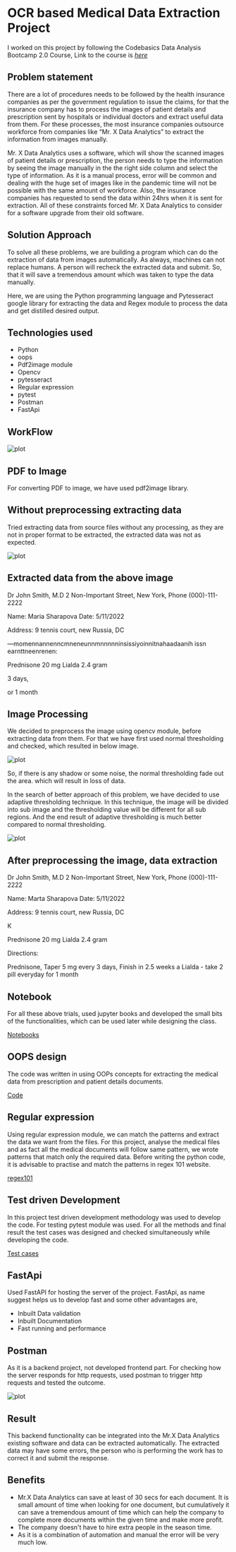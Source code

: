 # OCR based Medical Data Extraction Project

I worked on this project by following the Codebasics Data Analysis Bootcamp 2.0 Course, Link to the course is _[here](https://codebasics.io/bootcamps/data-analytics-bootcamp-with-practical-job-assistance)_

## Problem statement
There are a lot of procedures needs to be followed by the health insurance companies as per the government regulation to issue the claims, for that the insurance company has to process the images of patient details and prescription sent by hospitals or individual doctors and extract useful data from them. For these processes, the most insurance companies outsource workforce from companies like “Mr. X Data Analytics” to extract the information from images manually.

Mr. X Data Analytics uses a software, which will show the scanned images of patient details or prescription, the person needs to type the information by seeing the image manually in the the right side column and select the type of information. As it is a manual process, error will be common and dealing with the huge set of images like in the pandemic time will not be possible with the same amount of workforce. Also, the insurance companies has requested to send the data within 24hrs when it is sent for extraction. All of these constraints forced Mr. X Data Analytics to consider for a software upgrade from their old software.

## Solution Approach
To solve all these problems, we are building a program which can do the extraction of data from images automatically. As always, machines can not replace humans. A person will recheck the extracted data and submit. So, that it will save a tremendous amount which was taken to type the data manually.

Here, we are using the Python programming language and Pytesseract google library for extracting the data and Regex module to process the data and get distilled desired output.

## Technologies used
- Python
- oops
- Pdf2image module
- Opencv
- pytesseract
- Regular expression
- pytest
- Postman
- FastApi

## WorkFlow
![plot](https://github.com/mrityu-pratap/Medical-Data-Extraction-Project/blob/main/backend/notebooks/workflow.jpg)

## PDF to Image
For converting PDF to image, we have used pdf2image library.

## Without preprocessing extracting data
Tried extracting data from source files without any processing, as they are not in proper format to be extracted, the extracted data was not as expected.

![plot](https://github.com/mrityu-pratap/Medical-Data-Extraction-Project/blob/main/backend/notebooks/dark_image.jpg)

## Extracted data from the above image

Dr John Smith, M.D
2 Non-Important Street,
New York, Phone (000)-111-2222

Name: Maria Sharapova Date: 5/11/2022

Address: 9 tennis court, new Russia, DC

—momennannenncmneneunnmnnnnninsissiyoinnitnahaadaanih issn earnttneenrenen:

Prednisone 20 mg
Lialda 2.4 gram

3 days,

or 1 month

## Image Processing
We decided to preprocess the image using opencv module, before extracting data from them. For that we have first used normal thresholding and checked, which resulted in below image.

![plot](https://github.com/mrityu-pratap/Medical-Data-Extraction-Project/blob/main/backend/notebooks/filter_dark.jpg)

So, if there is any shadow or some noise, the normal thresholding fade out the area. which will result in loss of data.

In the search of better approach of this problem, we have decided to use adaptive thresholding technique. In this technique, the image will be divided into sub image and the thresholding value will be different for all sub regions. And the end result of adaptive thresholding is much better compared to normal thresholding.

![plot](https://github.com/mrityu-pratap/Medical-Data-Extraction-Project/blob/main/backend/notebooks/sample.jpg)

## After preprocessing the image, data extraction

Dr John Smith, M.D
2 Non-Important Street,
New York, Phone (000)-111-2222

Name: Marta Sharapova Date: 5/11/2022

Address: 9 tennis court, new Russia, DC

K

Prednisone 20 mg
Lialda 2.4 gram

Directions:

Prednisone, Taper 5 mg every 3 days,
Finish in 2.5 weeks a
Lialda - take 2 pill everyday for 1 month

## Notebook
For all these above trials, used jupyter books and developed the small bits of the functionalities, which can be used later while designing the class.

[Notebooks](https://github.com/mrityu-pratap/Medical-Data-Extraction-Project/tree/main/backend/notebooks)

## OOPS design
The code was written in using OOPs concepts for extracting the medical data from prescription and patient details documents.

[Code](https://github.com/mrityu-pratap/Medical-Data-Extraction-Project/tree/main/backend/src)

## Regular expression
Using regular expression module, we can match the patterns and extract the data we want from the files. For this project, analyse the medical files and as fact all the medical documents will follow same pattern, we wrote patterns that match only the required data. Before writing the python code, it is advisable to practise and match the patterns in regex 101 website.

[regex101](https://regex101.com/)

## Test driven Development
In this project test driven development methodology was used to develop the code. For testing pytest module was used. For all the methods and final result the test cases was designed and checked simultaneously while developing the code.

[Test cases](https://github.com/mrityu-pratap/Medical-Data-Extraction-Project/tree/main/backend/tests)

## FastApi
Used FastAPI for hosting the server of the project. FastApi, as name suggest helps us to develop fast and some other advantages are,

- Inbuilt Data validation
- Inbuilt Documentation
- Fast running and performance

## Postman
As it is a backend project, not developed frontend part. For checking how the server responds for http requests, used postman to trigger http requests and tested the outcome.

![plot](https://github.com/mrityu-pratap/Medical-Data-Extraction-Project/blob/main/backend/notebooks/postman.png)

## Result
This backend functionality can be integrated into the Mr.X Data Analytics existing software and data can be extracted automatically. The extracted data may have some errors, the person who is performing the work has to correct it and submit the response.

## Benefits
- Mr.X Data Analytics can save at least of 30 secs for each document. It is small amount of time when looking for one document, but cumulatively it can save a tremendous amount of time which can help the company to complete more documents within the given time and make more profit.
- The company doesn't have to hire extra people in the season time.
- As it is a combination of automation and manual the error will be very much low.
